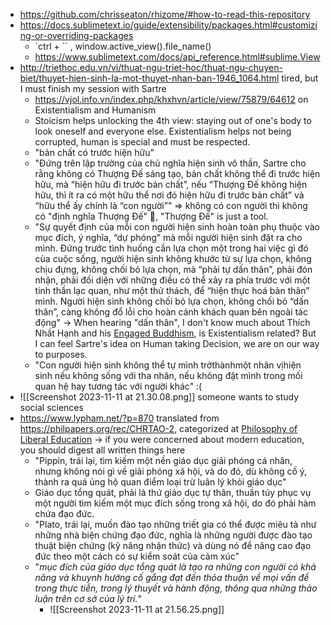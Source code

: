 - https://github.com/chrisseaton/rhizome/#how-to-read-this-repository
- https://docs.sublimetext.io/guide/extensibility/packages.html#customizing-or-overriding-packages
	- `ctrl + `` , window.active_view().file_name() 
	- https://www.sublimetext.com/docs/api_reference.html#sublime.View
- http://triethoc.edu.vn/vi/thuat-ngu-triet-hoc/thuat-ngu-chuyen-biet/thuyet-hien-sinh-la-mot-thuyet-nhan-ban-1946_1064.html tired, but I must finish my session with Sartre
	- https://vjol.info.vn/index.php/khxhvn/article/view/75879/64612 on Existentialism and Humanism
	- Stoicism helps unlocking the 4th view: staying out of one's body to look oneself and everyone else. Existentialism helps not being corrupted, human is special and must be respected.
	- "bản chất có trước hiện hữu"
	- "Đứng trên lập trường của chủ nghĩa hiện sinh vô thần, Sartre cho rằng không có Thượng Đế sáng tạo, bản chất không thể đi trước hiện hữu, mà “hiện hữu đi trước bản chất”, nếu “Thượng Đế không hiện hữu, thì ít ra có một hữu thể nơi đó hiện hữu đi trước bản chất” và “hữu thể ấy chính là “con người”" => không có con người thì không có "định nghĩa Thượng Đế" :thinking:, "Thượng Đế" is just a tool.
	- "Sự quyết định của mỗi con người hiện sinh hoàn toàn phụ thuộc vào mục đích, ý nghĩa, “dự phóng” mà mỗi người hiện sinh đặt ra cho mình. Đứng trước tình huống cần lựa chọn một trong hai việc gì đó của cuộc sống, người hiện sinh không khước từ sự lựa chọn, không chịu đựng, không chối bỏ lựa chọn, mà “phải tự dấn thân”, phải đón nhận, phải đối diện với những điều có thể xảy ra phía trước với một tinh thần lạc quan, như một thử thách, để “hiện thực hoá bản thân” mình. Người hiện sinh không chối bỏ lựa chọn, không chối bỏ “dấn thân”, càng không đổ lỗi cho hoàn cảnh khách quan bên ngoài tác động" -> When hearing "dấn thân", I don't know much about Thích Nhất Hạnh and his [Engaged Buddhism](https://en.wikipedia.org/wiki/Engaged_Buddhism), is Existentialism related? But I can feel Sartre's idea on Human taking Decision, we are on our way to purposes.
	- "Con người hiện sinh không thể tự mình trởthànhmột nhân vịhiện sinh nếu không sống với tha nhân, nếu không đặt mình trong mối quan hệ hay tương tác với người khác" :(
- ![[Screenshot 2023-11-11 at 21.30.08.png]] someone wants to study social sciences
- https://www.lypham.net/?p=870 translated from https://philpapers.org/rec/CHRTAO-2, categorized at [Philosophy of Liberal Education](http://www.ditext.com/libed/libed.html) -> if you were concerned about modern education, you should digest all written things here
	- "Pippin, trái lại, tìm kiếm một nền giáo dục giải phóng cá nhân, nhưng không nói gì về giải phóng xã hội, và do đó, dù không cố ý, thành ra quá ủng hộ quan điểm loại trừ luân lý khỏi giáo dục"
	- Giáo dục tổng quát, phải là thứ giáo dục tự thân, thuần túy phục vụ một người tìm kiếm một mục đích sống trong xã hội, do đó phải hàm chứa đạo đức.
	- "Plato, trái lại, muốn đào tạo những triết gia có thể được miêu tả như những nhà biện chứng đạo đức, nghĩa là những người được đào tạo thuật biện chứng (kỹ năng nhận thức) và dùng nó để nâng cao đạo đức theo một cách có sự kiểm soát của cảm xúc"
	- "_mục đích của giáo dục tổng quát là tạo ra những con người có khả năng và khuynh hướng cố gắng đạt đến thỏa thuận về mọi vấn đề trong thực tiễn, trong lý thuyết và hành động, thông qua những thảo luận trên cơ sở của lý trí._"
		- ![[Screenshot 2023-11-11 at 21.56.25.png]]